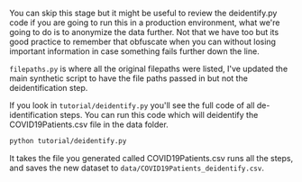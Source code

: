 You can skip this stage but it might be useful to review the deidentify.py code if you are going to run this in a production environment, what we're going to do is to anonymize the data further. Not that we have too but its good practice to remember that obfuscate when you can without losing important information in case something fails further down the line.

`filepaths.py` is where all the original filepaths were listed, I've updated the main synthetic script to have the file paths passed in but not the deidentification step.

If you look in `tutorial/deidentify.py` you'll see the full code of all de-identification steps. You can run this code which will deidentify the COVID19Patients.csv file in the data folder.

```bash
python tutorial/deidentify.py
```

It takes the file you generated called COVID19Patients.csv runs all the steps, and saves the new dataset to `data/COVID19Patients_deidentify.csv`.
